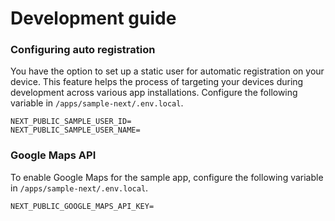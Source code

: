 # Development guide

### Configuring auto registration

You have the option to set up a static user for automatic registration on your device. This feature helps the process of targeting your devices during development across various app installations. Configure the following variable in `/apps/sample-next/.env.local`.

```
NEXT_PUBLIC_SAMPLE_USER_ID=
NEXT_PUBLIC_SAMPLE_USER_NAME=
```


### Google Maps API

To enable Google Maps for the sample app, configure the following variable in `/apps/sample-next/.env.local`.

```
NEXT_PUBLIC_GOOGLE_MAPS_API_KEY=
```
